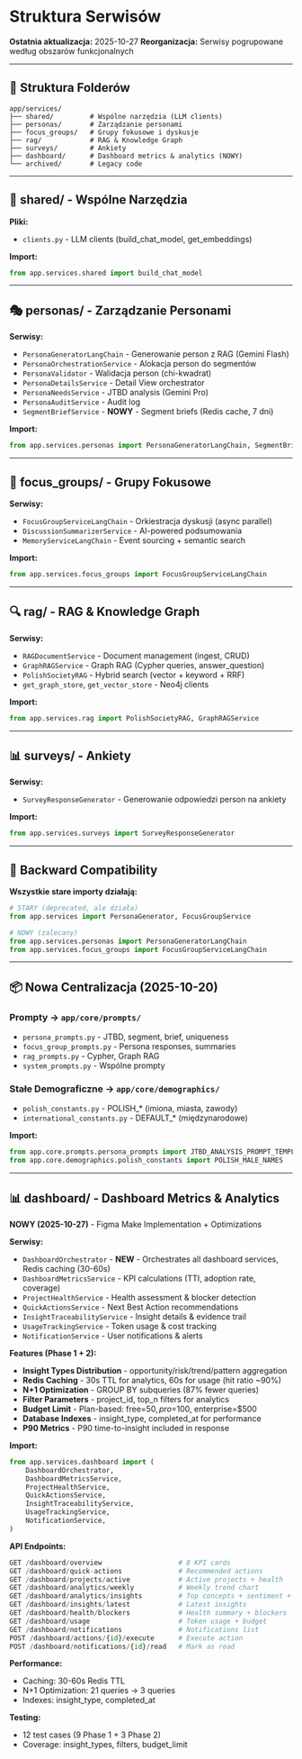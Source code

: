 # Struktura Serwisów

**Ostatnia aktualizacja:** 2025-10-27
**Reorganizacja:** Serwisy pogrupowane według obszarów funkcjonalnych

---

## 📁 Struktura Folderów

```
app/services/
├── shared/         # Wspólne narzędzia (LLM clients)
├── personas/       # Zarządzanie personami
├── focus_groups/   # Grupy fokusowe i dyskusje
├── rag/            # RAG & Knowledge Graph
├── surveys/        # Ankiety
├── dashboard/      # Dashboard metrics & analytics (NOWY)
└── archived/       # Legacy code
```

---

## 🔧 shared/ - Wspólne Narzędzia

**Pliki:**
- `clients.py` - LLM clients (build_chat_model, get_embeddings)

**Import:**
```python
from app.services.shared import build_chat_model
```

---

## 🎭 personas/ - Zarządzanie Personami

**Serwisy:**
- `PersonaGeneratorLangChain` - Generowanie person z RAG (Gemini Flash)
- `PersonaOrchestrationService` - Alokacja person do segmentów
- `PersonaValidator` - Walidacja person (chi-kwadrat)
- `PersonaDetailsService` - Detail View orchestrator
- `PersonaNeedsService` - JTBD analysis (Gemini Pro)
- `PersonaAuditService` - Audit log
- `SegmentBriefService` - **NOWY** - Segment briefs (Redis cache, 7 dni)

**Import:**
```python
from app.services.personas import PersonaGeneratorLangChain, SegmentBriefService
```

---

## 💬 focus_groups/ - Grupy Fokusowe

**Serwisy:**
- `FocusGroupServiceLangChain` - Orkiestracja dyskusji (async parallel)
- `DiscussionSummarizerService` - AI-powered podsumowania
- `MemoryServiceLangChain` - Event sourcing + semantic search

**Import:**
```python
from app.services.focus_groups import FocusGroupServiceLangChain
```

---

## 🔍 rag/ - RAG & Knowledge Graph

**Serwisy:**
- `RAGDocumentService` - Document management (ingest, CRUD)
- `GraphRAGService` - Graph RAG (Cypher queries, answer_question)
- `PolishSocietyRAG` - Hybrid search (vector + keyword + RRF)
- `get_graph_store`, `get_vector_store` - Neo4j clients

**Import:**
```python
from app.services.rag import PolishSocietyRAG, GraphRAGService
```

---

## 📊 surveys/ - Ankiety

**Serwisy:**
- `SurveyResponseGenerator` - Generowanie odpowiedzi person na ankiety

**Import:**
```python
from app.services.surveys import SurveyResponseGenerator
```

---

## 🔄 Backward Compatibility

**Wszystkie stare importy działają:**
```python
# STARY (deprecated, ale działa)
from app.services import PersonaGenerator, FocusGroupService

# NOWY (zalecany)
from app.services.personas import PersonaGeneratorLangChain
from app.services.focus_groups import FocusGroupServiceLangChain
```

---

## 📦 Nowa Centralizacja (2025-10-20)

### Prompty → `app/core/prompts/`
- `persona_prompts.py` - JTBD, segment, brief, uniqueness
- `focus_group_prompts.py` - Persona responses, summaries
- `rag_prompts.py` - Cypher, Graph RAG
- `system_prompts.py` - Wspólne prompty

### Stałe Demograficzne → `app/core/demographics/`
- `polish_constants.py` - POLISH_* (imiona, miasta, zawody)
- `international_constants.py` - DEFAULT_* (międzynarodowe)

**Import:**
```python
from app.core.prompts.persona_prompts import JTBD_ANALYSIS_PROMPT_TEMPLATE
from app.core.demographics.polish_constants import POLISH_MALE_NAMES
```

---

## 📊 dashboard/ - Dashboard Metrics & Analytics

**NOWY (2025-10-27)** - Figma Make Implementation + Optimizations

**Serwisy:**
- `DashboardOrchestrator` - **NEW** - Orchestrates all dashboard services, Redis caching (30-60s)
- `DashboardMetricsService` - KPI calculations (TTI, adoption rate, coverage)
- `ProjectHealthService` - Health assessment & blocker detection
- `QuickActionsService` - Next Best Action recommendations
- `InsightTraceabilityService` - Insight details & evidence trail
- `UsageTrackingService` - Token usage & cost tracking
- `NotificationService` - User notifications & alerts

**Features (Phase 1 + 2):**
- **Insight Types Distribution** - opportunity/risk/trend/pattern aggregation
- **Redis Caching** - 30s TTL for analytics, 60s for usage (hit ratio ~90%)
- **N+1 Optimization** - GROUP BY subqueries (87% fewer queries)
- **Filter Parameters** - project_id, top_n filters for analytics
- **Budget Limit** - Plan-based: free=$50, pro=$100, enterprise=$500
- **Database Indexes** - insight_type, completed_at for performance
- **P90 Metrics** - P90 time-to-insight included in response

**Import:**
```python
from app.services.dashboard import (
    DashboardOrchestrator,
    DashboardMetricsService,
    ProjectHealthService,
    QuickActionsService,
    InsightTraceabilityService,
    UsageTrackingService,
    NotificationService,
)
```

**API Endpoints:**
```python
GET /dashboard/overview                   # 8 KPI cards
GET /dashboard/quick-actions              # Recommended actions
GET /dashboard/projects/active            # Active projects + health
GET /dashboard/analytics/weekly           # Weekly trend chart
GET /dashboard/analytics/insights         # Top concepts + sentiment + types
GET /dashboard/insights/latest            # Latest insights
GET /dashboard/health/blockers            # Health summary + blockers
GET /dashboard/usage                      # Token usage + budget
GET /dashboard/notifications              # Notifications list
POST /dashboard/actions/{id}/execute      # Execute action
POST /dashboard/notifications/{id}/read   # Mark as read
```

**Performance:**
- Caching: 30-60s Redis TTL
- N+1 Optimization: 21 queries → 3 queries
- Indexes: insight_type, completed_at

**Testing:**
- 12 test cases (9 Phase 1 + 3 Phase 2)
- Coverage: insight_types, filters, budget_limit
